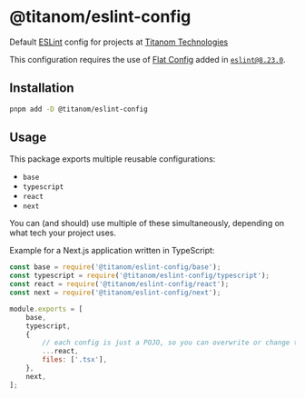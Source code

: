# @titanom/eslint-config

Default [ESLint](https://eslint.org/) config for projects at [Titanom Technologies](https://titanom.com/)

This configuration requires the use of [Flat Config](https://eslint.org/docs/latest/use/configure/configuration-files-new) added in [`eslint@8.23.0`](https://www.npmjs.com/package/eslint/v/8.23.0).

## Installation

```sh
pnpm add -D @titanom/eslint-config
```

## Usage

This package exports multiple reusable configurations:
- `base`
- `typescript`
- `react`
- `next`

You can (and should) use multiple of these simultaneously, depending on what tech your project uses.

Example for a Next.js application written in TypeScript:
```js
const base = require('@titanom/eslint-config/base');
const typescript = require('@titanom/eslint-config/typescript');
const react = require('@titanom/eslint-config/react');
const next = require('@titanom/eslint-config/next');

module.exports = [
    base,
    typescript,
    {
        // each config is just a POJO, so you can overwrite or change the config however you like
        ...react,
        files: ['.tsx'],
    },
    next,
];
```
